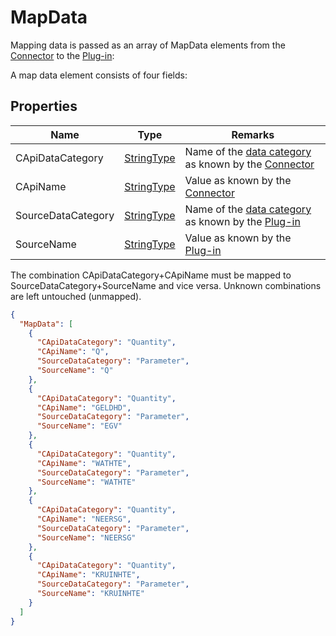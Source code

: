 ﻿# MapData

Mapping data is passed as an array of MapData elements from the [Connector](/architecture/connector.md) to the [Plug-in](/architecture/plug-in.md):

A map data element consists of four fields:

## Properties
| Name               | Type                                               | Remarks                                                                                                                       |
|--------------------|----------------------------------------------------|-------------------------------------------------------------------------------------------------------------------------------|
| CApiDataCategory   | [StringType](/specifications/formats/data-type.md) | Name of the [data category](/specifications/formats/data-category.md) as known by the [Connector](/architecture/connector.md) | 
| CApiName           | [StringType](/specifications/formats/data-type.md) | Value as  known by the [Connector](/architecture/connector.md)                                                                |  
| SourceDataCategory | [StringType](/specifications/formats/data-type.md) | Name of the [data category](/specifications/formats/data-category.md) as known by the [Plug-in](/architecture/plug-in.md)     | 
| SourceName         | [StringType](/specifications/formats/data-type.md) | Value as known by the [Plug-in](/architecture/plug-in.md)                                                                     |


The combination CApiDataCategory+CApiName must be mapped to SourceDataCategory+SourceName and vice versa.
Unknown combinations are left untouched (unmapped).

```json
{
  "MapData": [
    {
      "CApiDataCategory": "Quantity",
      "CApiName": "Q",
      "SourceDataCategory": "Parameter",
      "SourceName": "Q"
    },
    {
      "CApiDataCategory": "Quantity",
      "CApiName": "GELDHD",
      "SourceDataCategory": "Parameter",
      "SourceName": "EGV"
    },
    {
      "CApiDataCategory": "Quantity",
      "CApiName": "WATHTE",
      "SourceDataCategory": "Parameter",
      "SourceName": "WATHTE"
    },
    {
      "CApiDataCategory": "Quantity",
      "CApiName": "NEERSG",
      "SourceDataCategory": "Parameter",
      "SourceName": "NEERSG"
    },
    {
      "CApiDataCategory": "Quantity",
      "CApiName": "KRUINHTE",
      "SourceDataCategory": "Parameter",
      "SourceName": "KRUINHTE"
    }
  ]
}
```
